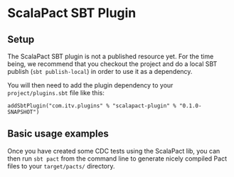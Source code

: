 # ScalaPact SBT Plugin

## Setup
The ScalaPact SBT plugin is not a published resource yet. For the time being, we recommend that you checkout the project and do a local SBT publish (`sbt publish-local`) in order to use it as a dependency.

You will then need to add the plugin dependency to your `project/plugins.sbt` file like this:

```
addSbtPlugin("com.itv.plugins" % "scalapact-plugin" % "0.1.0-SNAPSHOT")
```

## Basic usage examples
Once you have created some CDC tests using the ScalaPact lib, you can then run `sbt pact` from the command line to generate nicely compiled Pact files to your `target/pacts/` directory.
